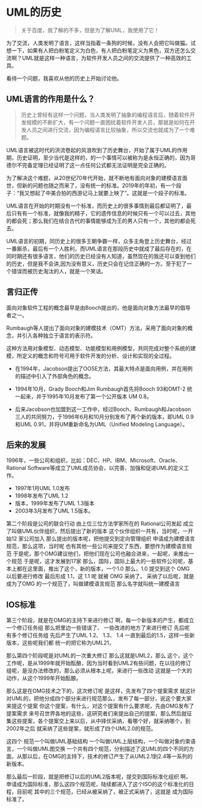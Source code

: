 # UML的历史

> 关于百度，我了解的不多，但是为了解UML，我使用了它！

为了交流，人类发明了语言，这样当指着一条狗的时候，没有人会把它叫做猫。试想一下，如果有人把白粉笔定义为白色，有人把白粉笔定义为黑色，双方还怎么交流啊？UML就是这样一种语言，为软件开发人员之间的交流提供了一种高效的工具。

看待一个问题，我喜欢从他的历史上开始讨论他。

## UML语言的作用是什么？

> 历史上曾经有这样一个问题，当人类发明了抽象的编程语言后，随着软件开发规模的不断扩大，有一个问题一直困扰着软件开发人员，那就是如何在开发人员之间进行交流，因为编程语言比较抽象，所以交流也就成为了一个难题。

UML语言被这时代的洪流卷起的风浪吹到了历史舞台，开始了属于UML的作用期，历史证明，至少当代是这样的，的一个事情可以被称为是永恒正确的，因为哥德尔不完备定理已经证明了这一点任何公式都无法证明是完全正确的。

为了解决这个难题，从20世纪70年代开始，就不断地有面向对象的建模语言面世，但新的问题也随之而来了，没有统一的标准。2019年的年初，有一个段子：“我又想起了中美合拍的西游记马上就要上映了”。这就是一个段子的标准。

UML语言在开始的时期没有一个标准，而历史上的很多事情到最后都证明了，最后只有有一个标准，就像我的精子，它的遗传信息的时候只有一个可以过去，其他的都会死；那么我们在结合古代的事情能够成为王的男人只有一个，其他的都会死去。

UML语言的初期，同历史上的很多王朝争霸一样，众多主角登上历史舞台，经过一番厮杀，最后有一个人胜利，而UML语言在那段历史中就成了最后存在的，在同时期还有很多语言，他们的历史已经没有人知道，虽然现在的我还可以查到他们的历史，但是我不会讲,因为没有意义，历史只会在记住正确的一方。至于犯了一个错误而被历史淘汰的人，就是一个笑话。

## 言归正传

面向对象软件工程的概念最早是由Booch提出的，他是面向对象方法最早的倡导者之一。

Rumbaugh等人提出了面向对象的建模技术（OMT）方法，采用了面向对象的概念，并引入各种独立于语言的表示符。

这种方法用对象模型、动态模型、功能模型和用例模型，共同完成对整个系统的建模，所定义的概念和符号可用于软件开发的分析、设计和实现的全过程。

* 在1994年，Jacobson提出了OOSE方法，其最大特点是面向用例，并在用例的描述中引入了外部角色的概念。

* 1994年10月，Grady Booch和Jim Rumbaugh首先将Booch 93和OMT-2 统一起来，并于1995年10月发布了第一个公开版本 UM 0.8。

* 后来Jacobson也加盟到这一工作中，经过Booch、Rumbaugh和Jacobson三人的共同努力，于1996年6月和10月分别发布了两个新的版本，即UML 0.9和UML 0.91，并将UM重新命名为UML（Unified Modeling Language）。

## 后来的发展

1996年，一些公司和组织，比如：DEC、HP、IBM、Microsoft、Oracle、Rational Software等成立了UML成员协会，以完善、加强和促进UML的定义工作。
* 1997年1月UML 1.0发布
* 1998年发布了UML 1.2
* 版本，1999年发布了UML 1.3版本
* 2003年3月发布了UML 1.5版本。

第二个阶段是公司的联合行动 由上位三位方法学家所在的 Rational公司发起 成立了叫做UML伙伴组织，然后提出了新的版本 这个伙伴组织一共有，当时呢，一开始12 家公司加入 那么提出的版本呢，把他提交到定向管理组织 申请成为建模语言规范，那么这项，当时呢 也有其他一些公司来提交了东西，要想作为建模语言规范 于是呢，那个OMG建议他们，把他们现在公司也融合进来，一起呢，来推出一个规范 于是呢，这才发展到17家 那么，国际，国际上最大的一些软件公司呢，基本上都在这里面，推出了这个，新的版本，一个1.0 那么，1.0 提交到这个 OMG 以后要进行修改 最后形成 1.1，这 1.1 呢 就被 OMG 采纳了。 采纳了以后呢，就是 成为了OMG 的一个规范了，叫做建模语言规范 那么名字就叫统一建模语言 

## IOS标准

第三个阶段，就是在OMG的主持下来进行修订 啊，每一个新版本的产生，都成立一个修订任务组 那么把里边一些错误了、 一些改进的地方了来进行修订 先后呢 有多个修订任务组 先后产生了UML 1.2、 1.3、 1.4 一直到最后的1.5，这样一些新版本，这些呢我们都 统一的把它称为UML21，

那么第四个阶段呢是对UML的一次重大修订 那么这就是UML2，那么 这个，这个工作呢，是从1999年就开始酝酿，因为当时看到UML2有些问题，在以往的修订组呢，是没办法修改的，那么必须从根本上呢，来进行一些改动 这就是一个大的动作，从这个1999年开始酝酿。

那么这是在OMG技术之下的，这次修订呢 是这样，先发布了四个提案需求 就这针对UML的，把他分成四个部分来进行规范那么，发布了每一部分，说这个要大家来提这个提案 你这个提案，有什么，对这个提案有什么要求呢，先由OMG发布了提案需求 来号召世界各地的这些，这研究者们来提出自己的提案，那么然后就征集这些提案，各个提案交上来以后，从中择优采纳，看哪个好，就采纳哪个，到2002年之后 就采纳了这些提案，就形成了四个UML2.0的规范。

这四个 规范一个叫做UML基础结构 一个叫做UML上层结构，一个叫做对象约束语言，一个叫做UML图交换 一个共有四个规范，分别描述了这UML的四个不同的方面，从那以后，在OMG的主持下，技术的修订产生了从UML2.1到2.4等一系列的新版本。

那么最后一阶段，就是把修订以后的UML2版本呢，提交到国际标准化组织 啊，申请成为国际标准，那么这四个规范呢，陆续都进入了这个ISO的这个标准化的日程，目前呢 其中的三个规范，已经从被采纳了，被正式采纳了，这就是 成为国际标准了。
